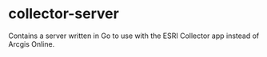 # collector-server
Contains a server written in Go to use with the ESRI Collector app instead of Arcgis Online.
